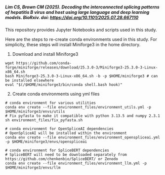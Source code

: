 ##### Lim CS, Brown CM (2025). Decoding the interconnected splicing patterns of hepatitis B virus and host using large language and deep learning models. BioRxiv. doi: https://doi.org/10.1101/2025.07.28.667110

This repository provides Jupyter Notebooks and scripts used in this study.

Here are the steps to re-create conda environments used in this study. For simplicity, these steps will install Miniforge3 in the home directory.
1. Download and install Miniforge3
```
wget https://github.com/conda-forge/miniforge/releases/download/25.3.0-3/Miniforge3-25.3.0-3-Linux-x86_64.sh
bash Miniforge3-25.3.0-3-Linux-x86_64.sh -b -p $HOME/miniforge3 # can be installed elsewhere
eval "$(/$HOME/miniforge3/bin/conda shell.bash hook)"
```
2. Create conda environments using yml files
```
# conda environment for various utilities
conda env create --file environment_files/environment_utils.yml -p $HOME/miniforge3/envs/utils
# Fix pyfasta to make it compatible with python 3.13.5 and numpy 2.3.1
sh environment_files/fix_pyfasta.sh

# conda environment for OpenSpliceAI dependencies
# OpenSpliceAI will be installed within the environment
conda env create --file environment_files/environment_openspliceai.yml -p $HOME/miniforge3/envs/openspliceai

# conda environment for SpliceBERT dependencies
# SpliceBERT will need to be downloaded separately from https://github.com/chenkenbio/SpliceBERT/ or Zenodo
conda env create --file environment_files/environment_llm.yml -p $HOME/miniforge3/envs/llm
```


